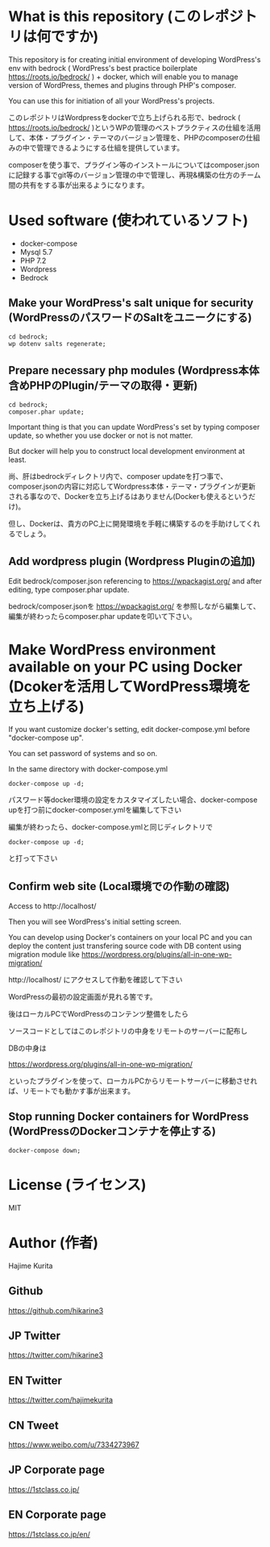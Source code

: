 # What is this repository (このレポジトリは何ですか)
This repository is for creating initial environment of developing WordPress's env with bedrock ( WordPress's best practice boilerplate https://roots.io/bedrock/ ) + docker, which will enable you to manage version of WordPress, themes and plugins through PHP's composer.

You can use this for initiation of all your WordPress's projects.


このレポジトリはWordpressをdockerで立ち上げられる形で、bedrock ( https://roots.io/bedrock/ )というWPの管理のベストプラクティスの仕組を活用して、本体・プラグイン・テーマのバージョン管理を、PHPのcomposerの仕組みの中で管理できるようにする仕組を提供しています。

composerを使う事で、プラグイン等のインストールについてはcomposer.jsonに記録する事でgit等のバージョン管理の中で管理し、再現&構築の仕方のチーム間の共有をする事が出来るようになります。

# Used software (使われているソフト)
- docker-compose
- Mysql 5.7
- PHP 7.2
- Wordpress
- Bedrock

## Make your WordPress's salt unique for security (WordPressのパスワードのSaltをユニークにする)

```
cd bedrock;
wp dotenv salts regenerate;
```

## Prepare necessary php modules (Wordpress本体含めPHPのPlugin/テーマの取得・更新)

```
cd bedrock;
composer.phar update;
```

Important thing is that you can update WordPress's set by typing composer update, so whether you use docker or not is not matter.

But docker will help you to construct local development environment at least.


尚、肝はbedrockディレクトリ内で、composer updateを打つ事で、composer.jsonの内容に対応してWordpress本体・テーマ・プラグインが更新される事なので、Dockerを立ち上げるはありません(Dockerも使えるというだけ)。

但し、Dockerは、貴方のPC上に開発環境を手軽に構築するのを手助けしてくれるでしょう。

## Add wordpress plugin (Wordpress Pluginの追加)
Edit bedrock/composer.json referencing to https://wpackagist.org/ and after editing, type composer.phar update.


bedrock/composer.jsonを https://wpackagist.org/ を参照しながら編集して、編集が終わったらcomposer.phar updateを叩いて下さい。


# Make WordPress environment available on your PC using Docker (Dcokerを活用してWordPress環境を立ち上げる)

If you want customize docker's setting, edit docker-compose.yml before "docker-compose up".

You can set password of systems and so on.

In the same directory with docker-compose.yml

```
docker-compose up -d;
```


パスワード等docker環境の設定をカスタマイズしたい場合、docker-compose upを打つ前にdocker-composer.ymlを編集して下さい

編集が終わったら、docker-compose.ymlと同じディレクトリで

```
docker-compose up -d;
```

と打って下さい

## Confirm web site (Local環境での作動の確認)
Access to  http://localhost/

Then you will see WordPress's initial setting screen.

You can develop using Docker's containers on your local PC and you can deploy the content just transfering source code with DB content using migration module like https://wordpress.org/plugins/all-in-one-wp-migration/


http://localhost/ にアクセスして作動を確認して下さい

WordPressの最初の設定画面が見れる筈です。

後はローカルPCでWordPressのコンテンツ整備をしたら

ソースコードとしてはこのレポジトリの中身をリモートのサーバーに配布し

DBの中身は

https://wordpress.org/plugins/all-in-one-wp-migration/

といったプラグインを使って、ローカルPCからリモートサーバーに移動させれば、リモートでも動かす事が出来ます。

## Stop running Docker containers for WordPress (WordPressのDockerコンテナを停止する)

```
docker-compose down;
```

# License (ライセンス)

MIT

# Author (作者)

Hajime Kurita

## Github
https://github.com/hikarine3

## JP Twitter
https://twitter.com/hikarine3

## EN Twitter
https://twitter.com/hajimekurita

## CN Tweet
https://www.weibo.com/u/7334273967

## JP Corporate page
https://1stclass.co.jp/

## EN Corporate page
https://1stclass.co.jp/en/

